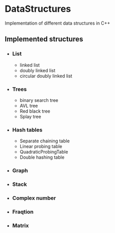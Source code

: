 # DataStructures
Implementation of different data structures in C++

## Implemented structures
* ### List
  * linked list
  * doubly linked list
  * circular doubly linked list

* ### Trees
  * binary search tree
  * AVL tree
  * Red black tree
  * Splay tree

* ### Hash tables
  * Separate chaining table
  * Linear probing table
  * QuadraticProbingTable
  * Double hashing table

* ### Graph
* ### Stack
* ### Complex number
* ### Fraqtion
* ### Matrix